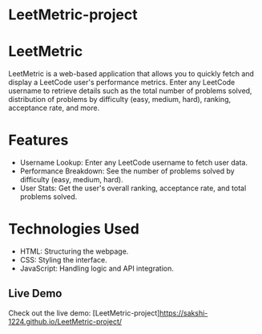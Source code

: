 # LeetMetric-project
# LeetMetric
LeetMetric is a web-based application that allows you to quickly fetch and display a LeetCode user's performance metrics. Enter any LeetCode username to retrieve details such as the total number of problems solved, distribution of problems by difficulty (easy, medium, hard), ranking, acceptance rate, and more.
# Features
- Username Lookup: Enter any LeetCode username to fetch user data.
- Performance Breakdown: See the number of problems solved by difficulty (easy, medium, hard).
- User Stats: Get the user's overall ranking, acceptance rate, and total problems solved.
# Technologies Used
- HTML: Structuring the webpage.
- CSS: Styling the interface.
- JavaScript: Handling logic and API integration.
## Live Demo
Check out the live demo: [LeetMetric-project]https://sakshi-1224.github.io/LeetMetric-project/
